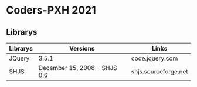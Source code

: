 # Coders-PXH 2021

## Librarys

| Librarys      | Versions                              | Links                                 |
| ------------- |---------------------------------------|---------------------------------------|
| JQuery        | 3.5.1                                 | code.jquery.com                       |
| SHJS          | December 15, 2008 - SHJS 0.6          | shjs.sourceforge.net                  |
